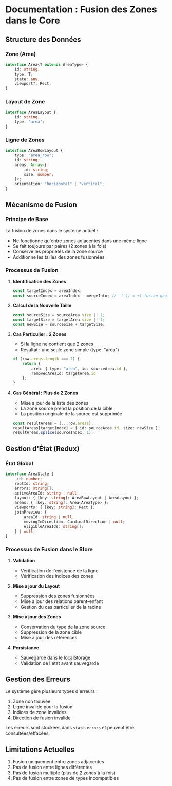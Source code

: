 # Documentation : Fusion des Zones dans le Core

## Structure des Données

### Zone (Area)
```typescript
interface Area<T extends AreaType> {
    id: string;
    type: T;
    state: any;
    viewport?: Rect;
}
```

### Layout de Zone
```typescript
interface AreaLayout {
    id: string;
    type: "area";
}
```

### Ligne de Zones
```typescript
interface AreaRowLayout {
    type: "area_row";
    id: string;
    areas: Array<{
        id: string;
        size: number;
    }>;
    orientation: "horizontal" | "vertical";
}
```

## Mécanisme de Fusion

### Principe de Base
La fusion de zones dans le système actuel :
- Ne fonctionne qu'entre zones adjacentes dans une même ligne
- Se fait toujours par paires (2 zones à la fois)
- Conserve les propriétés de la zone source
- Additionne les tailles des zones fusionnées

### Processus de Fusion
1. **Identification des Zones**
   ```typescript
   const targetIndex = areaIndex;
   const sourceIndex = areaIndex - mergeInto; // -(-1) = +1 fusion gauche, -(1) = -1 fusion droite
   ```

2. **Calcul de la Nouvelle Taille**
   ```typescript
   const sourceSize = sourceArea.size || 1;
   const targetSize = targetArea.size || 1;
   const newSize = sourceSize + targetSize;
   ```

3. **Cas Particulier : 2 Zones**
   - Si la ligne ne contient que 2 zones
   - Résultat : une seule zone simple (type: "area")
   ```typescript
   if (row.areas.length === 2) {
       return { 
           area: { type: "area", id: sourceArea.id },
           removedAreaId: targetArea.id 
       };
   }
   ```

4. **Cas Général : Plus de 2 Zones**
   - Mise à jour de la liste des zones
   - La zone source prend la position de la cible
   - La position originale de la source est supprimée
   ```typescript
   const resultAreas = [...row.areas];
   resultAreas[targetIndex] = { id: sourceArea.id, size: newSize };
   resultAreas.splice(sourceIndex, 1);
   ```

## Gestion d'État (Redux)

### État Global
```typescript
interface AreaState {
    _id: number;
    rootId: string;
    errors: string[];
    activeAreaId: string | null;
    layout: { [key: string]: AreaRowLayout | AreaLayout };
    areas: { [key: string]: Area<AreaType> };
    viewports: { [key: string]: Rect };
    joinPreview: {
        areaId: string | null;
        movingInDirection: CardinalDirection | null;
        eligibleAreaIds: string[];
    } | null;
}
```

### Processus de Fusion dans le Store
1. **Validation**
   - Vérification de l'existence de la ligne
   - Vérification des indices des zones

2. **Mise à jour du Layout**
   - Suppression des zones fusionnées
   - Mise à jour des relations parent-enfant
   - Gestion du cas particulier de la racine

3. **Mise à jour des Zones**
   - Conservation du type de la zone source
   - Suppression de la zone cible
   - Mise à jour des références

4. **Persistance**
   - Sauvegarde dans le localStorage
   - Validation de l'état avant sauvegarde

## Gestion des Erreurs

Le système gère plusieurs types d'erreurs :
1. Zone non trouvée
2. Ligne invalide pour la fusion
3. Indices de zone invalides
4. Direction de fusion invalide

Les erreurs sont stockées dans `state.errors` et peuvent être consultées/effacées.

## Limitations Actuelles

1. Fusion uniquement entre zones adjacentes
2. Pas de fusion entre lignes différentes
3. Pas de fusion multiple (plus de 2 zones à la fois)
4. Pas de fusion entre zones de types incompatibles
